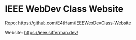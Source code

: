 # IEEE WebDev Class Website

Repo: https://github.com/E4tHam/IEEEWebDevClass-Website

Website: https://ieee.sifferman.dev/
